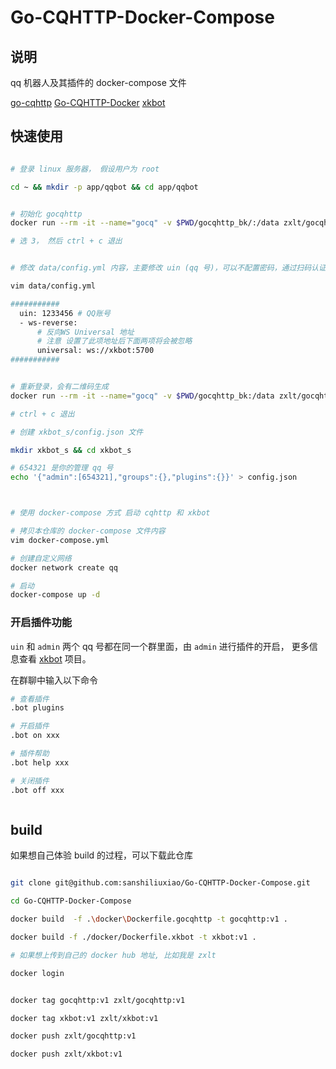 # Go-CQHTTP-Docker-Compose

## 说明

qq 机器人及其插件的 docker-compose 文件

[go-cqhttp](https://github.com/Mrs4s/go-cqhttp)
[Go-CQHTTP-Docker](https://github.com/xzsk2/Go-CQHTTP-Docker)
[xkbot](https://github.com/flaribbit/xkbot-QQbot)


## 快速使用

```bash

# 登录 linux 服务器， 假设用户为 root

cd ~ && mkdir -p app/qqbot && cd app/qqbot


# 初始化 gocqhttp 
docker run --rm -it --name="gocq" -v $PWD/gocqhttp_bk/:/data zxlt/gocqhttp:v1

# 选 3， 然后 ctrl + c 退出


# 修改 data/config.yml 内容，主要修改 uin (qq 号)，可以不配置密码，通过扫码认证。

vim data/config.yml

###########
  uin: 1233456 # QQ账号
  - ws-reverse:
      # 反向WS Universal 地址
      # 注意 设置了此项地址后下面两项将会被忽略
      universal: ws://xkbot:5700
###########


# 重新登录，会有二维码生成
docker run --rm -it --name="gocq" -v $PWD/gocqhttp_bk:/data zxlt/gocqhttp:v1

# ctrl + c 退出

# 创建 xkbot_s/config.json 文件

mkdir xkbot_s && cd xkbot_s

# 654321 是你的管理 qq 号
echo '{"admin":[654321],"groups":{},"plugins":{}}' > config.json



# 使用 docker-compose 方式 启动 cqhttp 和 xkbot

# 拷贝本仓库的 docker-compose 文件内容
vim docker-compose.yml

# 创建自定义网络
docker network create qq

# 启动
docker-compose up -d
```

### 开启插件功能

`uin` 和 `admin` 两个 qq 号都在同一个群里面，由 `admin` 进行插件的开启， 更多信息查看  [xkbot](https://github.com/flaribbit/xkbot-QQbot) 项目。


在群聊中输入以下命令

```bash
# 查看插件
.bot plugins

# 开启插件
.bot on xxx

# 插件帮助
.bot help xxx

# 关闭插件
.bot off xxx



````


## build

如果想自己体验 build 的过程，可以下载此仓库

```bash

git clone git@github.com:sanshiliuxiao/Go-CQHTTP-Docker-Compose.git

cd Go-CQHTTP-Docker-Compose

docker build  -f .\docker\Dockerfile.gocqhttp -t gocqhttp:v1 .

docker build -f ./docker/Dockerfile.xkbot -t xkbot:v1 .

# 如果想上传到自己的 docker hub 地址, 比如我是 zxlt

docker login


docker tag gocqhttp:v1 zxlt/gocqhttp:v1

docker tag xkbot:v1 zxlt/xkbot:v1

docker push zxlt/gocqhttp:v1

docker push zxlt/xkbot:v1

```
